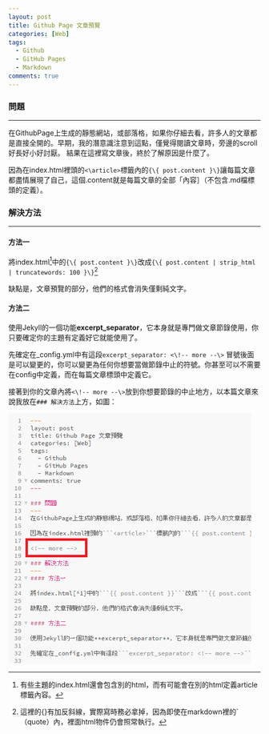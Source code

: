 ```yaml
---
layout: post
title: Github Page 文章預覽
categories: [Web]
tags: 
  - Github
  - GitHub Pages
  - Markdown
comments: true
---
```


### 問題 
--- 
在GithubPage上生成的靜態網站，或部落格，如果你仔細去看，許多人的文章都是直接全開的。早期，我的潛意識注意到這點，僅覺得閱讀文章時，旁邊的scroll好長好小好討厭。 結果在這裡寫文章後，終於了解原因是什麼了。

因為在index.html裡頭的`<\article>`標籤內的`{\{ post.content }\}`讓每篇文章都盡情展現了自己，這個.content就是每篇文章的全部「內容］（不包含.md檔標頭的定義）。

<!-- more -->

### 解決方法
---
#### 方法一

將index.html[^1]中的`{\{ post.content }\}`改成`{\{ post.content | strip_html | truncatewords: 100 }\}`[^2]

缺點是，文章預覽的部分，他們的格式會消失僅剩純文字。

#### 方法二

使用Jekyll的一個功能**excerpt_separator**，它本身就是專門做文章節錄使用，你只要確定你的主題有定義好它就能使用了。

先確定在_config.yml中有這段`excerpt_separator: <\!-- more --\>` 冒號後面是可以變更的，你可以變更為任何你想要當做節錄中止的符號。你甚至可以不需要在config中定義，而在每篇文章標頭中定義它。

接著到你的文章內將`<\!-- more --\>`放到你想要節錄的中止地方，以本篇文章來說我放在```### 解決方法```上方，如圖：

![more所在](../images/2018/02/2018010701.png)

[^1]: 有些主題的index.html還會包含別的html，而有可能會在別的html定義article標籤內容。
[^2]: 這裡的{}有加反斜線，實際寫時務必拿掉，因為即使在markdown裡的`（quote）內，裡面html物件仍會照常執行。